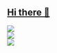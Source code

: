 ## [Hi there 👋](https://dayoon07.github.io/react-popol)

<!--
**Dayoon07/Dayoon07** is a ✨ _special_ ✨ repository because its `README.md` (this file) appears on your GitHub profile.

Here are some ideas to get you started:

- 🔭 I’m currently working on ...
- 🌱 I’m currently learning ...
- 👯 I’m looking to collaborate on ...
- 🤔 I’m looking for help with ...
- 💬 Ask me about ...
- 📫 How to reach me: ...
- 😄 Pronouns: ...
- ⚡ Fun fact: ...
-->
<!-- ambient_gradient -->
![](https://github-readme-streak-stats.herokuapp.com/?user=dayoon07&theme=default) <br /> 
![](https://github-readme-stats.vercel.app/api?username=dayoon07&show_icons=true&theme=default) <br /> 
![](https://github-readme-stats.vercel.app/api/top-langs/?username=dayoon07&layout=compact&theme=default) 


